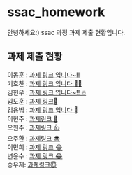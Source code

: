 # ssac_homework

안녕하세요:)
ssac 과정 과제 제출 현황입니다.

## 과제 제출 현황


이동훈 : [과제 링크 입니다~!!](https://www.github.com)
<br/>
기호찬 :  [과제 링크 입니다.🧑‍💻](https://github.com/colnagoc64/ssac_server.git)
<br/>
김현우 : [과제 링크 입니다~!! 🔥](https://github.com/hyunwoo-developer/ssac_dbsignup.git)
<br/>
임도훈 : [과제 링크🦉](https://github.com/Dohun-Im/ssac_prj.git)
<br/>
김용범 : [과제 링크 입니다 👻](https://github.com/Kim-yongbeom/ssac_mysql_mine.git)
<br />
이현주 : [과제링크 🤗](https://github.com/HYUN816/ssac_serverdb_homework.git)
<br />
오원주 : [과제링크 👍](https://github.com/PancakeCookie/SSAC_Back-End.git)
<br />
오주환 : [과제링크 😎](https://github.com/juhwano/node-board)
<br />
이민희 : [과제 링크 😂](https://github.com/himinhee/smallthings/tree/main/ssac_server)
<br />
변윤수 : [과제 링크 😂](https://github.com/YOONSOOBYUN/ssac_test1)
<br />
송우제: [과제링크😇](https://github.com/WoodysCloud/ssac_project)

